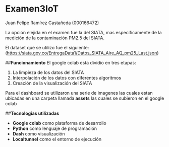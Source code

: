 # Examen3IoT
Juan Felipe Ramírez Castañeda (000166472)

La opción elejida en el examen fue la del SIATA, mas especificamente de la medición de la contaminación PM2.5 del SIATA.

El dataset que se utilizo fue el siguiente: (https://siata.gov.co/EntregaData1/Datos_SIATA_Aire_AQ_pm25_Last.json)

##**Funcionamiento**
El google colab esta dividio en tres etapas:

1. La limpieza de los datos del SIATA
2. Interpolación de los datos con diferentes algoritmos
3. Creación de la visualización del SIATA

Para el dashboard se utilizaron una serie de imagenes las cuales estan ubicadas en una carpeta llamada **assets** las cuales se subieron en el google colab

##**Tecnologias utilizadas**

* **Google colab** como plataforma de desarrollo
* **Python** como lenguaje de programación
* **Dash** como visualización
* **Localtunnel** como el entorno de ejecución
